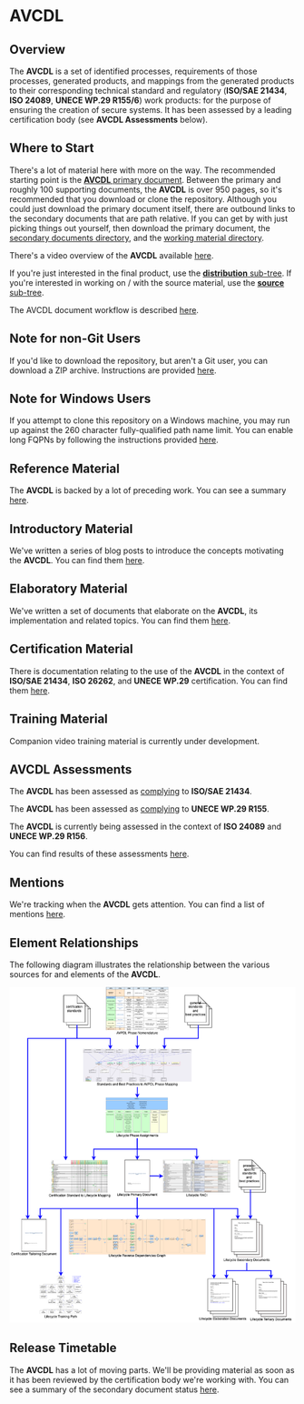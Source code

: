 # AVCDL

## Overview

The **AVCDL** is a set of identified processes, requirements of those processes, generated products, and mappings from the generated products to their corresponding technical standard and regulatory (**ISO/SAE 21434**, **ISO 24089**, **UNECE WP.29 R155/6**) work products: for the purpose of ensuring the creation of secure systems. It has been assessed by a leading certification body (see **AVCDL Assessments** below).

## Where to Start

There's a lot of material here with more on the way. The recommended starting point is the [**AVCDL** primary document](./distribution/AVCDL.pdf). Between the primary and roughly 100 supporting documents, the **AVCDL** is over 950 pages, so it's recommended that you download or clone the repository. Although you could just download the primary document itself, there are outbound links to the secondary documents that are path relative. If you can get by with just picking things out yourself, then download the primary document, the [secondary documents directory](./distribution/reference_documents/secondary_documents), and the [working material directory](./distribution/reference_documents/working_material).

There's a video overview of the **AVCDL** available [here](https://youtu.be/AQiNcstp5bM).

If you're just interested in the final product, use the [**distribution** sub-tree](./distribution). If you're interested in working on / with the source material, use the [**source** sub-tree](./source).

The AVCDL document workflow is described [here](./distribution/reference_documents/elaboration_documents/AVCDL%20Documentation%20Management.pdf).

## Note for non-Git Users

If you'd like to download the repository, but aren't a Git user, you can download a ZIP archive. Instructions are provided [here](./zip_downloading.md).

## Note for Windows Users

If you attempt to clone this repository on a Windows machine, you may run up against the 260 character fully-qualified path name limit. You can enable long FQPNs by following the instructions provided [here](https://docs.microsoft.com/en-us/windows/win32/fileio/maximum-file-path-limitation?tabs=cmd).

## Reference Material

The **AVCDL** is backed by a lot of preceding work. You can see a summary [here](./background_material/reference_material.md).

## Introductory Material

We've written a series of blog posts to introduce the concepts motivating the **AVCDL**. You can find them [here](./background_material/blog_posts/README.md).

## Elaboratory Material

We've written a set of documents that elaborate on the **AVCDL**, its implementation and related topics. You can find them [here](./distribution/reference_documents/elaboration_documents).

## Certification Material

There is documentation relating to the use of the **AVCDL** in the context of **ISO/SAE 21434**, **ISO 26262**, and **UNECE WP.29** certification. You can find them [here](./distribution/reference_documents/certification_documents).

## Training Material

Companion video training material is currently under development.

## AVCDL Assessments

The **AVCDL** has been assessed as [complying](./assessments/ISO%20SAE%2021434%202021/TUVSUD_CybersecurityAssessmentSummary_Motional_AVCDL_v.2.12_signed.pdf) to **ISO/SAE 21434**.

The **AVCDL** has been assessed as [complying](./assessments/UNECE%20WP.29%20R155/TUVSUD_CybersecurityAssessmentSummary_R155_Motional_AVCDL_v.3.2.pdf) to **UNECE WP.29 R155**.

The **AVCDL** is currently being assessed in the context of **ISO 24089** and **UNECE WP.29 R156**.

You can find results of these assessments [here](./assessments).

## Mentions

We're tracking when the **AVCDL** gets attention. You can find a list of mentions [here](./mentions.md).

## Element Relationships

The following diagram illustrates the relationship between the various sources for and elements of the **AVCDL**.

![lifecycle creation flow](./source/reference_documents/misc/images/processed/lifecycle%20creation%20flow.png)

## Release Timetable

The **AVCDL** has a lot of moving parts. We'll be providing material as soon as it has been reviewed by the certification body we're working with. You can see a summary of the secondary document status [here](./document%20status.md).
